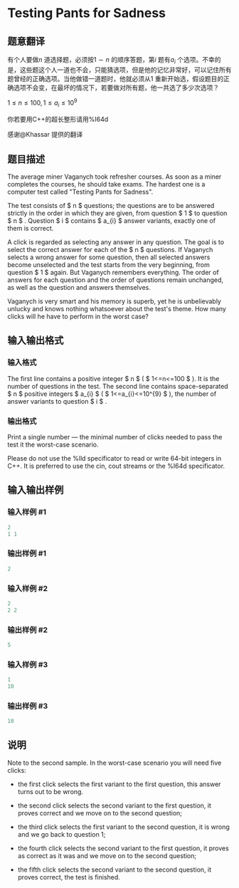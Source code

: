 # Testing Pants for Sadness

## 题意翻译

有个人要做$n$ 道选择题，必须按$1\sim n$ 的顺序答题，第$i$ 题有$a_i$ 个选项。不幸的是，这些题这个人一道也不会，只能猜选项，但是他的记忆非常好，可以记住所有题曾经的正确选项。当他做错一道题时，他就必须从$1$ 重新开始选，假设题目的正确选项不会变，在最坏的情况下，若要做对所有题，他一共选了多少次选项？

$1\leq n\leq 100,1\leq a_i \leq 10^9$

你若要用C++的超长整形请用%I64d

感谢@Khassar 提供的翻译

## 题目描述

The average miner Vaganych took refresher courses. As soon as a miner completes the courses, he should take exams. The hardest one is a computer test called "Testing Pants for Sadness".

The test consists of $ n $ questions; the questions are to be answered strictly in the order in which they are given, from question $ 1 $ to question $ n $ . Question $ i $ contains $ a_{i} $ answer variants, exactly one of them is correct.

A click is regarded as selecting any answer in any question. The goal is to select the correct answer for each of the $ n $ questions. If Vaganych selects a wrong answer for some question, then all selected answers become unselected and the test starts from the very beginning, from question $ 1 $ again. But Vaganych remembers everything. The order of answers for each question and the order of questions remain unchanged, as well as the question and answers themselves.

Vaganych is very smart and his memory is superb, yet he is unbelievably unlucky and knows nothing whatsoever about the test's theme. How many clicks will he have to perform in the worst case?

## 输入输出格式

### 输入格式

The first line contains a positive integer $ n $ ( $ 1<=n<=100 $ ). It is the number of questions in the test. The second line contains space-separated $ n $ positive integers $ a_{i} $ ( $ 1<=a_{i}<=10^{9} $ ), the number of answer variants to question $ i $ .

### 输出格式

Print a single number — the minimal number of clicks needed to pass the test it the worst-case scenario.

Please do not use the %lld specificator to read or write 64-bit integers in С++. It is preferred to use the cin, cout streams or the %I64d specificator.

## 输入输出样例

### 输入样例 #1

```cpp
2
1 1

```
### 输出样例 #1

```cpp
2
```


### 输入样例 #2

```cpp
2
2 2

```
### 输出样例 #2

```cpp
5
```


### 输入样例 #3

```cpp
1
10

```
### 输出样例 #3

```cpp
10
```


## 说明

Note to the second sample. In the worst-case scenario you will need five clicks:

- the first click selects the first variant to the first question, this answer turns out to be wrong.

- the second click selects the second variant to the first question, it proves correct and we move on to the second question;

- the third click selects the first variant to the second question, it is wrong and we go back to question 1;

- the fourth click selects the second variant to the first question, it proves as correct as it was and we move on to the second question;

- the fifth click selects the second variant to the second question, it proves correct, the test is finished.

